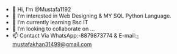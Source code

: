 - 👋 Hi, I’m @Mustafa1192
- 👀 I’m interested in Web Designing & MY SQL Python Language.
- 🌱 I’m currently learning Bsc IT
- 💞️ I’m looking to collaborate on ...
- 📫 Contact Via WhatsApp:-8879873774 & E-mail:-mustafakhan31499@gmail.com 

<!---
Mustafa1192/Mustafa1192 is a ✨ special ✨ repository because its `README.md` (this file) appears on your GitHub profile.
You can click the Preview link to take a look at your changes.
--->
